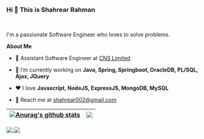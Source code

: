 ### Hi 👋 This is Shahrear Rahman
<br />

I'm a passionate Software Engineer who loves to solve problems.

**About Me**

- 💼 Assistant Software Engineer at [CNS Limited](https://site.cnsbd.com/)

- 🔭 I’m currently working on **Java, Spring, Springboot, OracleDB, PL/SQL, Ajax, JQuery**

- ❤️ I love **Javascript, NodeJS, ExpressJS, MongoDB, MySQL**

- 💬 Reach me at [shahrear002@gmail.com](shahrear002@gmail.com)

<!--
**Shahrear002/Shahrear002** is a ✨ _special_ ✨ repository because its `README.md` (this file) appears on your GitHub profile.

Here are some ideas to get you started:

- 🔭 I’m currently working on ...
- 🌱 I’m currently learning ...
- 👯 I’m looking to collaborate on ...
- 🤔 I’m looking for help with ...
- 💬 Ask me about ...
- 📫 How to reach me: ...
- 😄 Pronouns: ...
- ⚡ Fun fact: ...
-->

| <a href="https://github.com/anuraghazra/github-readme-stats"><img align="center" src="https://github-readme-stats.vercel.app/api?username=Shahrear002&show_icons=true&include_all_commits=true&theme=buefy&hide_border=true" alt="Anurag's github stats" /></a> | <a href="https://github.com/anuraghazra/github-readme-stats"><img align="center" src="https://github-readme-stats.vercel.app/api/top-langs/?username=Shahrear002&layout=compact&theme=buefy&hide_border=true" /></a> |
| ------------- | ------------- |


<a href="https://github.com/anuraghazra/github-readme-stats">
  <img align="center" src="https://github-readme-stats.vercel.app/api/pin/?username=Shahrear002&repo=Class_Assistant&theme=buefy" />
</a>
<a href="https://github.com/anuraghazra/anuraghazra.github.io">
  <img align="center" src="https://github-readme-stats.vercel.app/api/pin/?username=Shahrear002&repo=starwar_movie_app&theme=buefy" />
</a>
